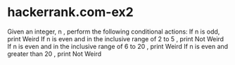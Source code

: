 # hackerrank.com-ex2
Given an integer, n , perform the following conditional actions:  If n is odd, print Weird If n is even and in the inclusive range of 2 to 5 , print Not Weird If n is even and in the inclusive range of 6 to 20 , print Weird If n is even and greater than 20 , print Not Weird
